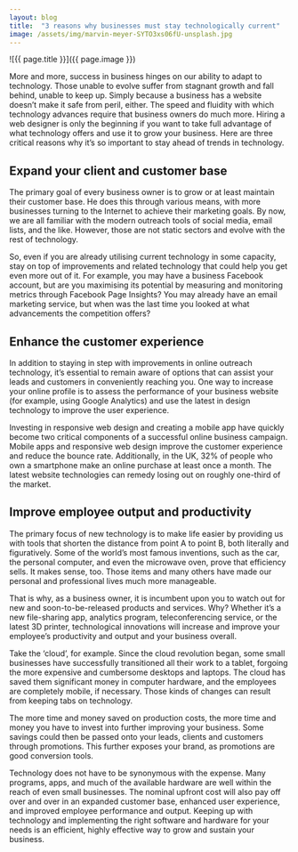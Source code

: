 ```yaml
---
layout: blog
title:  "3 reasons why businesses must stay technologically current"
image: /assets/img/marvin-meyer-SYTO3xs06fU-unsplash.jpg
---
```


![{{ page.title }}]({{ page.image }})

More and more, success in business hinges on our ability to adapt to technology. Those unable to evolve suffer from stagnant growth and fall behind, unable to keep up. Simply because a business has a website doesn’t make it safe from peril, either. The speed and fluidity with which technology advances require that business owners do much more. Hiring a web designer is only the beginning if you want to take full advantage of what technology offers and use it to grow your business. Here are three critical reasons why it’s so important to stay ahead of trends in technology.


## Expand your client and customer base
The primary goal of every business owner is to grow or at least maintain their customer base. He does this through various means, with more businesses turning to the Internet to achieve their marketing goals. By now, we are all familiar with the modern outreach tools of social media, email lists, and the like. However, those are not static sectors and evolve with the rest of technology.


So, even if you are already utilising current technology in some capacity, stay on top of improvements and related technology that could help you get even more out of it. For example, you may have a business Facebook account, but are you maximising its potential by measuring and monitoring metrics through Facebook Page Insights? You may already have an email marketing service, but when was the last time you looked at what advancements the competition offers?


## Enhance the customer experience
In addition to staying in step with improvements in online outreach technology, it’s essential to remain aware of options that can assist your leads and customers in conveniently reaching you. One way to increase your online profile is to assess the performance of your business website (for example, using Google Analytics) and use the latest in design technology to improve the user experience.

Investing in responsive web design and creating a mobile app have quickly become two critical components of a successful online business campaign. Mobile apps and responsive web design improve the customer experience and reduce the bounce rate. Additionally, in the UK, 32% of people who own a smartphone make an online purchase at least once a month. The latest website technologies can remedy losing out on roughly one-third of the market.


## Improve employee output and productivity
The primary focus of new technology is to make life easier by providing us with tools that shorten the distance from point A to point B, both literally and figuratively. Some of the world’s most famous inventions, such as the car, the personal computer, and even the microwave oven, prove that efficiency sells. It makes sense, too. Those items and many others have made our personal and professional lives much more manageable.


That is why, as a business owner, it is incumbent upon you to watch out for new and soon-to-be-released products and services. Why? Whether it’s a new file-sharing app, analytics program, teleconferencing service, or the latest 3D printer, technological innovations will increase and improve your employee’s productivity and output and your business overall.

Take the ‘cloud’, for example. Since the cloud revolution began, some small businesses have successfully transitioned all their work to a tablet, forgoing the more expensive and cumbersome desktops and laptops. The cloud has saved them significant money in computer hardware, and the employees are completely mobile, if necessary. Those kinds of changes can result from keeping tabs on technology.

The more time and money saved on production costs, the more time and money you have to invest into further improving your business. Some savings could then be passed onto your leads, clients and customers through promotions. This further exposes your brand, as promotions are good conversion tools.

Technology does not have to be synonymous with the expense. Many programs, apps, and much of the available hardware are well within the reach of even small businesses. The nominal upfront cost will also pay off over and over in an expanded customer base, enhanced user experience, and improved employee performance and output. Keeping up with technology and implementing the right software and hardware for your needs is an efficient, highly effective way to grow and sustain your business.
